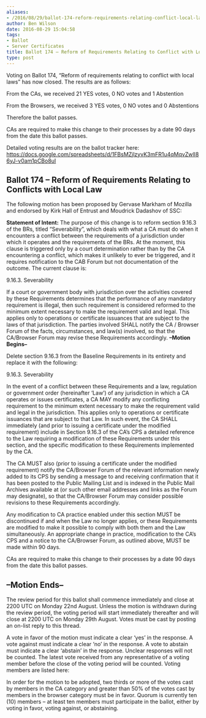 ```yaml
---
aliases:
- /2016/08/29/ballot-174-reform-requirements-relating-conflict-local-laws/
author: Ben Wilson
date: 2016-08-29 15:04:58
tags:
- Ballot
- Server Certificates
title: Ballot 174 – Reform of Requirements Relating to Conflict with Local Laws
type: post
---
```


Voting on Ballot 174, “Reform of requirements relating to conflict with local laws” has now closed. The results are as follows:

From the CAs, we received 21 YES votes, 0 NO votes and 1 Abstention

From the Browsers, we received 3 YES votes, 0 NO votes and 0 Abstentions

Therefore the ballot passes.

CAs are required to make this change to their processes by a date 90 days from the date this ballot passes.

Detailed voting results are on the ballot tracker here: https://docs.google.com/spreadsheets/d/1FBsMZjlzyvK3mFR1u4qMqvZwlI86yJ-v0am1pCBo8uI

## Ballot 174 – Reform of Requirements Relating to Conflicts with Local Law

The following motion has been proposed by Gervase Markham of Mozilla and endorsed by Kirk Hall of Entrust and Moudrick Dadashov of SSC:

**Statement of Intent:** The purpose of this change is to reform section 9.16.3 of the BRs, titled “Severability”, which deals with what a CA must do when it encounters a conflict between the requirements of a jurisdiction under which it operates and the requirements of the BRs. At the moment, this clause is triggered only by a court determination rather than by the CA encountering a conflict, which makes it unlikely to ever be triggered, and it requires notification to the CAB Forum but not documentation of the outcome. The current clause is:

9.16.3. Severability

If a court or government body with jurisdiction over the activities covered by these Requirements determines that the performance of any mandatory requirement is illegal, then such requirement is considered reformed to the minimum extent necessary to make the requirement valid and legal. This applies only to operations or certificate issuances that are subject to the laws of that jurisdiction. The parties involved SHALL notify the CA / Browser Forum of the facts, circumstances, and law(s) involved, so that the CA/Browser Forum may revise these Requirements accordingly.
**–Motion Begins–**

Delete section 9.16.3 from the Baseline Requirements in its entirety and replace it with the following:

9.16.3. Severability

In the event of a conflict between these Requirements and a law, regulation or government order (hereinafter ‘Law’) of any jurisdiction in which a CA operates or issues certificates, a CA MAY modify any conflicting requirement to the minimum extent necessary to make the requirement valid and legal in the jurisdiction. This applies only to operations or certificate issuances that are subject to that Law. In such event, the CA SHALL immediately (and prior to issuing a certificate under the modified requirement) include in Section 9.16.3 of the CA’s CPS a detailed reference to the Law requiring a modification of these Requirements under this section, and the specific modification to these Requirements implemented by the CA.

The CA MUST also (prior to issuing a certificate under the modified requirement) notify the CA/Browser Forum of the relevant information newly added to its CPS by sending a message to and receiving confirmation that it has been posted to the Public Mailing List and is indexed in the Public Mail Archives available at (or such other email addresses and links as the Forum may designate), so that the CA/Browser Forum may consider possible revisions to these Requirements accordingly.

Any modification to CA practice enabled under this section MUST be discontinued if and when the Law no longer applies, or these Requirements are modified to make it possible to comply with both them and the Law simultaneously. An appropriate change in practice, modification to the CA’s CPS and a notice to the CA/Browser Forum, as outlined above, MUST be made within 90 days.

CAs are required to make this change to their processes by a date 90 days from the date this ballot passes.

## –Motion Ends–

The review period for this ballot shall commence immediately and close at 2200 UTC on Monday 22nd August. Unless the motion is withdrawn during the review period, the voting period will start immediately thereafter and will close at 2200 UTC on Monday 29th August. Votes must be cast by posting an on-list reply to this thread.

A vote in favor of the motion must indicate a clear ‘yes’ in the response. A vote against must indicate a clear ‘no’ in the response. A vote to abstain must indicate a clear ‘abstain’ in the response. Unclear responses will not be counted. The latest vote received from any representative of a voting member before the close of the voting period will be counted. Voting members are listed here:

In order for the motion to be adopted, two thirds or more of the votes cast by members in the CA category and greater than 50% of the votes cast by members in the browser category must be in favor. Quorum is currently ten (10) members – at least ten members must participate in the ballot, either by voting in favor, voting against, or abstaining.